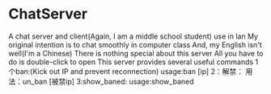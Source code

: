 # ChatServer
A chat server and client(Again, I am a middle school student)
use in lan
My original intention is to chat smoothly in computer class
And, my English isn't well(I'm a Chinese)
There is nothing special about this server
All you have to do is double-click to open
This server provides several useful commands
1个ban:(Kick out IP and prevent reconnection)
usage:ban [ip]
2：解禁：
用法：un_ban [被禁ip]
3:show_baned:
usage:show_baned
